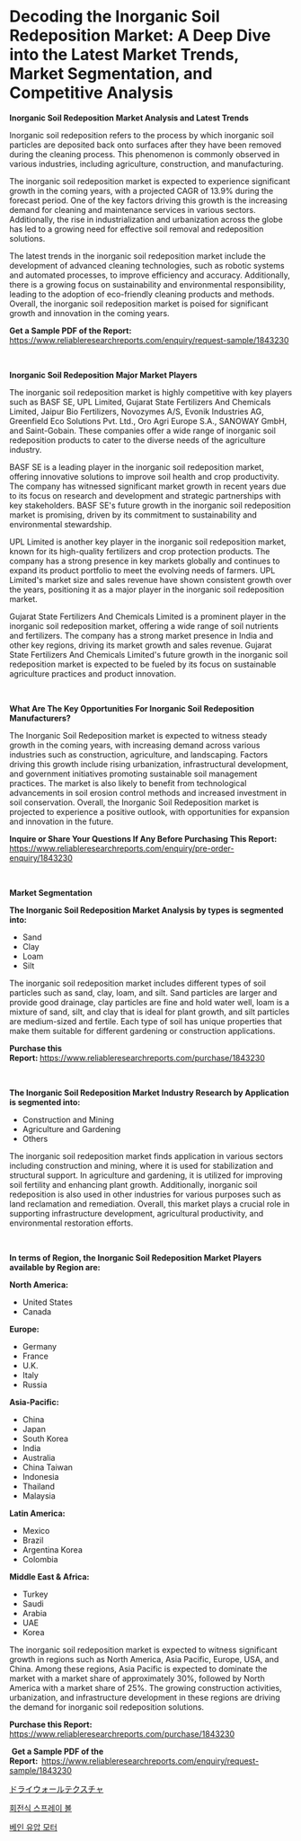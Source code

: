 <p><h1>Decoding the Inorganic Soil Redeposition Market: A Deep Dive into the Latest Market Trends, Market Segmentation, and Competitive Analysis</h1></p><p><strong>Inorganic Soil Redeposition Market Analysis and Latest Trends</strong></p>
<p><p>Inorganic soil redeposition refers to the process by which inorganic soil particles are deposited back onto surfaces after they have been removed during the cleaning process. This phenomenon is commonly observed in various industries, including agriculture, construction, and manufacturing. </p><p>The inorganic soil redeposition market is expected to experience significant growth in the coming years, with a projected CAGR of 13.9% during the forecast period. One of the key factors driving this growth is the increasing demand for cleaning and maintenance services in various sectors. Additionally, the rise in industrialization and urbanization across the globe has led to a growing need for effective soil removal and redeposition solutions.</p><p>The latest trends in the inorganic soil redeposition market include the development of advanced cleaning technologies, such as robotic systems and automated processes, to improve efficiency and accuracy. Additionally, there is a growing focus on sustainability and environmental responsibility, leading to the adoption of eco-friendly cleaning products and methods. Overall, the inorganic soil redeposition market is poised for significant growth and innovation in the coming years.</p></p>
<p><strong>Get a Sample PDF of the Report:&nbsp;</strong> <a href="https://www.reliableresearchreports.com/enquiry/request-sample/1843230">https://www.reliableresearchreports.com/enquiry/request-sample/1843230</a></p>
<p>&nbsp;</p>
<p><strong>Inorganic Soil Redeposition Major Market Players</strong></p>
<p><p>The inorganic soil redeposition market is highly competitive with key players such as BASF SE, UPL Limited, Gujarat State Fertilizers And Chemicals Limited, Jaipur Bio Fertilizers, Novozymes A/S, Evonik Industries AG, Greenfield Eco Solutions Pvt. Ltd., Oro Agri Europe S.A., SANOWAY GmbH, and Saint-Gobain. These companies offer a wide range of inorganic soil redeposition products to cater to the diverse needs of the agriculture industry.</p><p>BASF SE is a leading player in the inorganic soil redeposition market, offering innovative solutions to improve soil health and crop productivity. The company has witnessed significant market growth in recent years due to its focus on research and development and strategic partnerships with key stakeholders. BASF SE's future growth in the inorganic soil redeposition market is promising, driven by its commitment to sustainability and environmental stewardship.</p><p>UPL Limited is another key player in the inorganic soil redeposition market, known for its high-quality fertilizers and crop protection products. The company has a strong presence in key markets globally and continues to expand its product portfolio to meet the evolving needs of farmers. UPL Limited's market size and sales revenue have shown consistent growth over the years, positioning it as a major player in the inorganic soil redeposition market.</p><p>Gujarat State Fertilizers And Chemicals Limited is a prominent player in the inorganic soil redeposition market, offering a wide range of soil nutrients and fertilizers. The company has a strong market presence in India and other key regions, driving its market growth and sales revenue. Gujarat State Fertilizers And Chemicals Limited's future growth in the inorganic soil redeposition market is expected to be fueled by its focus on sustainable agriculture practices and product innovation.</p></p>
<p>&nbsp;</p>
<p><strong>What Are The Key Opportunities For Inorganic Soil Redeposition Manufacturers?</strong></p>
<p><p>The Inorganic Soil Redeposition market is expected to witness steady growth in the coming years, with increasing demand across various industries such as construction, agriculture, and landscaping. Factors driving this growth include rising urbanization, infrastructural development, and government initiatives promoting sustainable soil management practices. The market is also likely to benefit from technological advancements in soil erosion control methods and increased investment in soil conservation. Overall, the Inorganic Soil Redeposition market is projected to experience a positive outlook, with opportunities for expansion and innovation in the future.</p></p>
<p><strong>Inquire or Share Your Questions If Any Before Purchasing This Report:</strong> <a href="https://www.reliableresearchreports.com/enquiry/pre-order-enquiry/1843230">https://www.reliableresearchreports.com/enquiry/pre-order-enquiry/1843230</a></p>
<p>&nbsp;</p>
<p><strong>Market Segmentation</strong></p>
<p><strong>The Inorganic Soil Redeposition Market Analysis by types is segmented into:</strong></p>
<p><ul><li>Sand</li><li>Clay</li><li>Loam</li><li>Silt</li></ul></p>
<p><p>The inorganic soil redeposition market includes different types of soil particles such as sand, clay, loam, and silt. Sand particles are larger and provide good drainage, clay particles are fine and hold water well, loam is a mixture of sand, silt, and clay that is ideal for plant growth, and silt particles are medium-sized and fertile. Each type of soil has unique properties that make them suitable for different gardening or construction applications.</p></p>
<p><strong>Purchase this Report:&nbsp;</strong><a href="https://www.reliableresearchreports.com/purchase/1843230">https://www.reliableresearchreports.com/purchase/1843230</a></p>
<p>&nbsp;</p>
<p><strong>The Inorganic Soil Redeposition Market Industry Research by Application is segmented into:</strong></p>
<p><ul><li>Construction and Mining</li><li>Agriculture and Gardening</li><li>Others</li></ul></p>
<p><p>The inorganic soil redeposition market finds application in various sectors including construction and mining, where it is used for stabilization and structural support. In agriculture and gardening, it is utilized for improving soil fertility and enhancing plant growth. Additionally, inorganic soil redeposition is also used in other industries for various purposes such as land reclamation and remediation. Overall, this market plays a crucial role in supporting infrastructure development, agricultural productivity, and environmental restoration efforts.</p></p>
<p>&nbsp;</p>
<p><strong>In terms of Region, the Inorganic Soil Redeposition Market Players available by Region are:</strong></p>
<p>
    <p> <strong> North America: </strong>
        <ul>
            <li>United States</li>
            <li>Canada</li>
        </ul>
        </p> 
    <p> <strong> Europe: </strong>
        <ul>
            <li>Germany</li>
            <li>France</li>
            <li>U.K.</li>
            <li>Italy</li>
            <li>Russia</li>
        </ul>
        </p> 
    <p> <strong> Asia-Pacific: </strong>
        <ul>
            <li>China</li>
            <li>Japan</li>
            <li>South Korea</li>
            <li>India</li>
            <li>Australia</li>
            <li>China Taiwan</li>
            <li>Indonesia</li>
            <li>Thailand</li>
            <li>Malaysia</li>
        </ul>
        </p> 
    <p> <strong> Latin America: </strong>
        <ul>
            <li>Mexico</li>
            <li>Brazil</li>
            <li>Argentina Korea</li>
            <li>Colombia</li>
        </ul>
        </p> 
    <p> <strong> Middle East & Africa: </strong>
        <ul>
            <li>Turkey</li>
            <li>Saudi</li>
            <li>Arabia</li>
            <li>UAE</li>
            <li>Korea</li>
        </ul>
    </p>
    </p>
<p><p>The inorganic soil redeposition market is expected to witness significant growth in regions such as North America, Asia Pacific, Europe, USA, and China. Among these regions, Asia Pacific is expected to dominate the market with a market share of approximately 30%, followed by North America with a market share of 25%. The growing construction activities, urbanization, and infrastructure development in these regions are driving the demand for inorganic soil redeposition solutions.</p></p>
<p><strong>Purchase this Report: </strong><a href="https://www.reliableresearchreports.com/purchase/1843230">https://www.reliableresearchreports.com/purchase/1843230</a></p>
<p>&nbsp;<strong>Get a Sample PDF of the Report:&nbsp;&nbsp;</strong><a href="https://www.reliableresearchreports.com/enquiry/request-sample/1843230">https://www.reliableresearchreports.com/enquiry/request-sample/1843230</a></p>
<p><strong></strong></p>
<p><p><a href="https://medium.com/@soamybahemax/%E4%B9%BE%E5%BC%8F%E5%A3%81%E3%83%86%E3%82%AF%E3%82%B9%E3%83%81%E3%83%A3%E5%B8%82%E5%A0%B4%E3%81%AE%E5%88%86%E6%9E%90-%E3%82%B0%E3%83%AD%E3%83%BC%E3%83%90%E3%83%AB%E7%94%A3%E6%A5%AD%E3%81%AE%E5%B1%95%E6%9C%9B%E3%81%A8%E4%BA%88%E6%B8%AC-2024%E5%B9%B4%E3%81%8B%E3%82%892031%E5%B9%B4-4a28d0cbf9ce">ドライウォールテクスチャ</a></p><p><a href="https://medium.com/@cierrahayes645/%ED%9A%8C%EC%A0%84-%EC%8A%A4%ED%94%84%EB%A0%88%EC%9D%B4-%EB%B3%BC-%EC%8B%9C%EC%9E%A5-%EA%B7%9C%EB%AA%A8-cagr-%ED%8A%B8%EB%A0%8C%EB%93%9C-2024-2030-d85616cb59b3">회전식 스프레이 볼</a></p><p><a href="https://medium.com/@laurendeveaucook9x6z9jm15gi/%EB%B0%B4-%ED%95%98%EC%9D%B4%EB%93%9C%EB%A1%9C-%EB%AA%A8%ED%84%B0-%EC%8B%9C%EC%9E%A5-%EC%A0%90%EC%9C%A0%EC%9C%A8-%EB%B3%80%ED%99%94%EC%99%80-%EC%8B%9C%EC%9E%A5-%EC%84%B1%EC%9E%A5-%ED%8A%B8%EB%A0%8C%EB%93%9C-2024-2031%EB%85%84-c4de75a99467">베인 유압 모터</a></p></p>